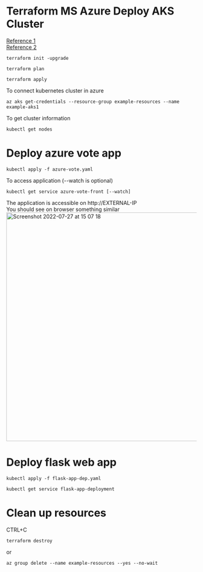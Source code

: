 # Terraform MS Azure Deploy AKS Cluster
[Reference 1](https://docs.microsoft.com/en-us/azure/aks/learn/quick-kubernetes-deploy-portal?tabs=azure-cli)<br/>
[Reference 2](https://registry.terraform.io/providers/hashicorp/azurerm/latest/docs/resources/container_registry)

```
terraform init -upgrade
```
```
terraform plan 
```
```
terraform apply
```
To connect kubernetes cluster in azure
```
az aks get-credentials --resource-group example-resources --name example-aks1
```
To get cluster information
```
kubectl get nodes
``` 
# Deploy azure vote app 
```
kubectl apply -f azure-vote.yaml            
```
To access application (--watch is optional)
```
kubectl get service azure-vote-front [--watch]
``` 
The application is accessible on http://EXTERNAL-IP<br>
You should see on browser something similar<br/>
<img width="605" alt="Screenshot 2022-07-27 at 15 07 18" src="https://user-images.githubusercontent.com/43514418/181254533-3aa25c2c-59a1-447c-af5f-3dc5d6e23c52.png"><br/>

# Deploy flask web app
```
kubectl apply -f flask-app-dep.yaml            
```
```
kubectl get service flask-app-deployment
```
# Clean up resources
CTRL+C
```
terraform destroy
```
or 
```
az group delete --name example-resources --yes --no-wait
```

